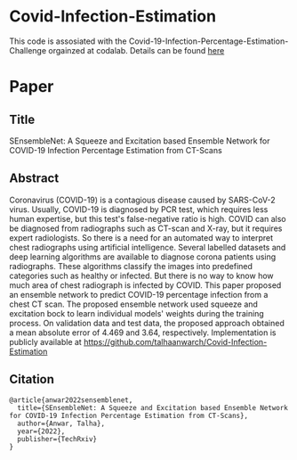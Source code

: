 # Covid-Infection-Estimation
This code is assosiated with the Covid-19-Infection-Percentage-Estimation-Challenge orgainzed at codalab. Details can be found [here](https://github.com/faresbougourzi/Covid-19-Infection-Percentage-Estimation-Challenge)
# Paper
## Title
SEnsembleNet: A Squeeze and Excitation based Ensemble Network for COVID-19 Infection Percentage Estimation from CT-Scans
## Abstract
Coronavirus (COVID-19) is a contagious disease caused by SARS-CoV-2 virus. Usually, COVID-19 is diagnosed by PCR test, which requires less human expertise, but this test's false-negative ratio is high. COVID can also be diagnosed from radiographs such as CT-scan and X-ray, but it requires expert radiologists. So there is a need for an automated way to interpret chest radiographs using artificial intelligence. Several labelled datasets and deep learning algorithms are available to diagnose corona patients using radiographs. These algorithms classify the images into predefined categories such as healthy or infected. But there is no way to know how much area of chest radiograph is infected by COVID. This paper proposed an ensemble network to predict COVID-19 percentage infection from a chest CT scan. The proposed ensemble network used squeeze and excitation bock to learn individual models' weights during the training process. On validation data and test data, the proposed approach obtained a mean absolute error of 4.469 and 3.64, respectively. Implementation is publicly available at https://github.com/talhaanwarch/Covid-Infection-Estimation

## Citation
```
@article{anwar2022sensemblenet,
  title={SEnsembleNet: A Squeeze and Excitation based Ensemble Network for COVID-19 Infection Percentage Estimation from CT-Scans},
  author={Anwar, Talha},
  year={2022},
  publisher={TechRxiv}
}
```
